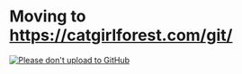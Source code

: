 # Moving to https://catgirlforest.com/git/

[![Please don't upload to GitHub](https://nogithub.codeberg.page/badge.svg)](https://nogithub.codeberg.page)
